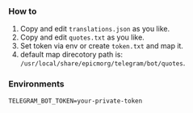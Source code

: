 ### How to

1. Copy and edit `translations.json` as you like.
2. Copy and edit `quotes.txt` as you like.
3. Set token via env or create `token.txt` and map it.
4. default map direcotory path is: `/usr/local/share/epicmorg/telegram/bot/quotes`.

### Environments

`````
TELEGRAM_BOT_TOKEN=your-private-token
`````